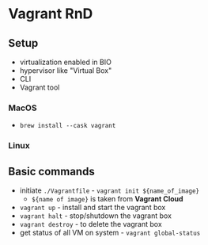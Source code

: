 # Vagrant RnD
## Setup
  - virtualization enabled in BIO
  - hypervisor like "Virtual Box"
  - CLI
  - Vagrant tool
### MacOS
  - `brew install --cask vagrant`

### Linux

## Basic commands
- initiate `./Vagrantfile` - `vagrant init ${name_of_image}` 
	- `${name of image}` is taken from **Vagrant Cloud**
- `vagrant up` - install and start the vagrant box
- `vagrant halt` - stop/shutdown the vagrant box
- `vagrant destroy` - to delete the vagrant box
- get status of all VM on system - `vagrant global-status`